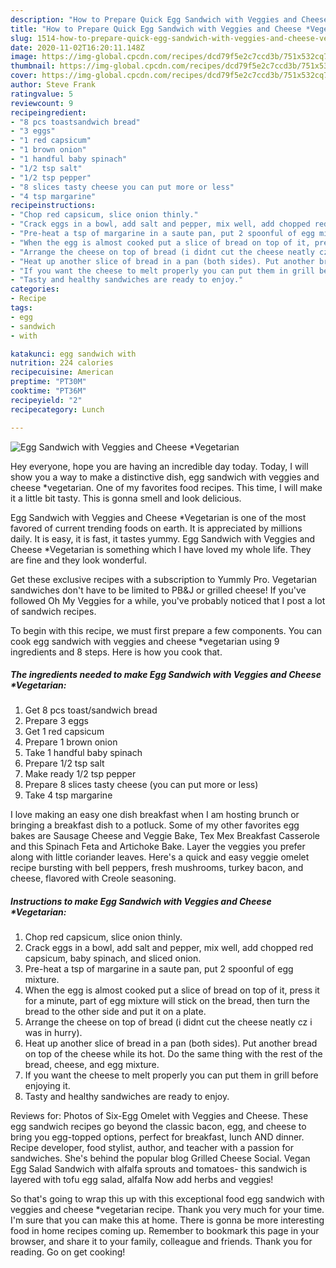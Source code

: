 ```yaml
---
description: "How to Prepare Quick Egg Sandwich with Veggies and Cheese *Vegetarian"
title: "How to Prepare Quick Egg Sandwich with Veggies and Cheese *Vegetarian"
slug: 1514-how-to-prepare-quick-egg-sandwich-with-veggies-and-cheese-vegetarian
date: 2020-11-02T16:20:11.148Z
image: https://img-global.cpcdn.com/recipes/dcd79f5e2c7ccd3b/751x532cq70/egg-sandwich-with-veggies-and-cheese-vegetarian-recipe-main-photo.jpg
thumbnail: https://img-global.cpcdn.com/recipes/dcd79f5e2c7ccd3b/751x532cq70/egg-sandwich-with-veggies-and-cheese-vegetarian-recipe-main-photo.jpg
cover: https://img-global.cpcdn.com/recipes/dcd79f5e2c7ccd3b/751x532cq70/egg-sandwich-with-veggies-and-cheese-vegetarian-recipe-main-photo.jpg
author: Steve Frank
ratingvalue: 5
reviewcount: 9
recipeingredient:
- "8 pcs toastsandwich bread"
- "3 eggs"
- "1 red capsicum"
- "1 brown onion"
- "1 handful baby spinach"
- "1/2 tsp salt"
- "1/2 tsp pepper"
- "8 slices tasty cheese you can put more or less"
- "4 tsp margarine"
recipeinstructions:
- "Chop red capsicum, slice onion thinly."
- "Crack eggs in a bowl, add salt and pepper, mix well, add chopped red capsicum, baby spinach, and sliced onion."
- "Pre-heat a tsp of margarine in a saute pan, put 2 spoonful of egg mixture."
- "When the egg is almost cooked put a slice of bread on top of it, press it for a minute, part of egg mixture will stick on the bread, then turn the bread to the other side and put it on a plate."
- "Arrange the cheese on top of bread (i didnt cut the cheese neatly cz i was in hurry)."
- "Heat up another slice of bread in a pan (both sides). Put another bread on top of the cheese while its hot. Do the same thing with the rest of the bread, cheese, and egg mixture."
- "If you want the cheese to melt properly you can put them in grill before enjoying it."
- "Tasty and healthy sandwiches are ready to enjoy."
categories:
- Recipe
tags:
- egg
- sandwich
- with

katakunci: egg sandwich with 
nutrition: 224 calories
recipecuisine: American
preptime: "PT30M"
cooktime: "PT36M"
recipeyield: "2"
recipecategory: Lunch

---
```



![Egg Sandwich with Veggies and Cheese *Vegetarian](https://img-global.cpcdn.com/recipes/dcd79f5e2c7ccd3b/751x532cq70/egg-sandwich-with-veggies-and-cheese-vegetarian-recipe-main-photo.jpg)

Hey everyone, hope you are having an incredible day today. Today, I will show you a way to make a distinctive dish, egg sandwich with veggies and cheese *vegetarian. One of my favorites food recipes. This time, I will make it a little bit tasty. This is gonna smell and look delicious.

Egg Sandwich with Veggies and Cheese *Vegetarian is one of the most favored of current trending foods on earth. It is appreciated by millions daily. It is easy, it is fast, it tastes yummy. Egg Sandwich with Veggies and Cheese *Vegetarian is something which I have loved my whole life. They are fine and they look wonderful.

Get these exclusive recipes with a subscription to Yummly Pro. Vegetarian sandwiches don&#39;t have to be limited to PB&amp;J or grilled cheese! If you&#39;ve followed Oh My Veggies for a while, you&#39;ve probably noticed that I post a lot of sandwich recipes.


To begin with this recipe, we must first prepare a few components. You can cook egg sandwich with veggies and cheese *vegetarian using 9 ingredients and 8 steps. Here is how you cook that.

<!--inarticleads1-->

##### The ingredients needed to make Egg Sandwich with Veggies and Cheese *Vegetarian:

1. Get 8 pcs toast/sandwich bread
1. Prepare 3 eggs
1. Get 1 red capsicum
1. Prepare 1 brown onion
1. Take 1 handful baby spinach
1. Prepare 1/2 tsp salt
1. Make ready 1/2 tsp pepper
1. Prepare 8 slices tasty cheese (you can put more or less)
1. Take 4 tsp margarine


I love making an easy one dish breakfast when I am hosting brunch or bringing a breakfast dish to a potluck. Some of my other favorites egg bakes are Sausage Cheese and Veggie Bake, Tex Mex Breakfast Casserole and this Spinach Feta and Artichoke Bake. Layer the veggies you prefer along with little coriander leaves. Here&#39;s a quick and easy veggie omelet recipe bursting with bell peppers, fresh mushrooms, turkey bacon, and cheese, flavored with Creole seasoning. 

<!--inarticleads2-->

##### Instructions to make Egg Sandwich with Veggies and Cheese *Vegetarian:

1. Chop red capsicum, slice onion thinly.
1. Crack eggs in a bowl, add salt and pepper, mix well, add chopped red capsicum, baby spinach, and sliced onion.
1. Pre-heat a tsp of margarine in a saute pan, put 2 spoonful of egg mixture.
1. When the egg is almost cooked put a slice of bread on top of it, press it for a minute, part of egg mixture will stick on the bread, then turn the bread to the other side and put it on a plate.
1. Arrange the cheese on top of bread (i didnt cut the cheese neatly cz i was in hurry).
1. Heat up another slice of bread in a pan (both sides). Put another bread on top of the cheese while its hot. Do the same thing with the rest of the bread, cheese, and egg mixture.
1. If you want the cheese to melt properly you can put them in grill before enjoying it.
1. Tasty and healthy sandwiches are ready to enjoy.


Reviews for: Photos of Six-Egg Omelet with Veggies and Cheese. These egg sandwich recipes go beyond the classic bacon, egg, and cheese to bring you egg-topped options, perfect for breakfast, lunch AND dinner. Recipe developer, food stylist, author, and teacher with a passion for sandwiches. She&#39;s behind the popular blog Grilled Cheese Social. Vegan Egg Salad Sandwich with alfalfa sprouts and tomatoes- this sandwich is layered with tofu egg salad, alfalfa Now add herbs and veggies! 

So that's going to wrap this up with this exceptional food egg sandwich with veggies and cheese *vegetarian recipe. Thank you very much for your time. I'm sure that you can make this at home. There is gonna be more interesting food in home recipes coming up. Remember to bookmark this page in your browser, and share it to your family, colleague and friends. Thank you for reading. Go on get cooking!
